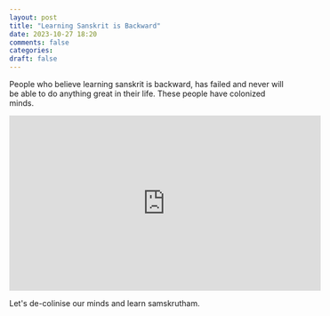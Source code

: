 ```yaml
---
layout: post
title: "Learning Sanskrit is Backward"
date: 2023-10-27 18:20
comments: false
categories:
draft: false
---
```


People who believe learning sanskrit is backward, has failed and never will be able to do anything great in their life. These people have colonized minds.   

<iframe width="560" height="315" src="https://www.youtube-nocookie.com/embed/rBN3uvGrNYc" title="YouTube video player" frameborder="0" allow="accelerometer; autoplay; clipboard-write; encrypted-media; gyroscope; picture-in-picture; web-share" allowfullscreen></iframe>

Let's de-colinise our minds and learn samskrutham.  

